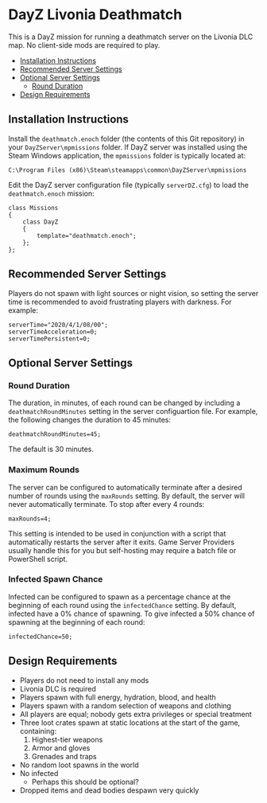 # DayZ Livonia Deathmatch

This is a DayZ mission for running a deathmatch server on the Livonia DLC map.
No client-side mods are required to play.

* [Installation Instructions](#installation-instructions)
* [Recommended Server Settings](#recommended-server-settings)
* [Optional Server Settings](#optional-server-settings)
  * [Round Duration](#round-duration)
* [Design Requirements](#design-requirements)

## Installation Instructions

Install the `deathmatch.enoch` folder (the contents of this Git repository) in
your `DayZServer\mpmissions` folder. If DayZ server was installed using the
Steam Windows application, the `mpmissions` folder is typically located at:

```
C:\Program Files (x86)\Steam\steamapps\common\DayZServer\mpmissions
```

Edit the DayZ server configuration file (typically `serverDZ.cfg`) to load the
`deathmatch.enoch` mission:

```
class Missions
{
    class DayZ
    {
        template="deathmatch.enoch";
    };
};
```

## Recommended Server Settings

Players do not spawn with light sources or night vision, so setting the server
time is recommended to avoid frustrating players with darkness. For example:

```
serverTime="2020/4/1/08/00";
serverTimeAcceleration=0;
serverTimePersistent=0;
```

## Optional Server Settings

### Round Duration

The duration, in minutes, of each round can be changed by including a
`deathmatchRoundMinutes` setting in the server configuartion file. For example,
the following changes the duration to 45 minutes:

```
deathmatchRoundMinutes=45;
```

The default is 30 minutes.

### Maximum Rounds

The server can be configured to automatically terminate after a desired number
of rounds using the `maxRounds` setting. By default, the server will never
automatically terminate. To stop after every 4 rounds:

```
maxRounds=4;
```

This setting is intended to be used in conjunction with a script that
automatically restarts the server after it exits. Game Server Providers usually
handle this for you but self-hosting may require a batch file or PowerShell
script.

### Infected Spawn Chance

Infected can be configured to spawn as a percentage chance at the beginning of
each round using the `infectedChance` setting. By default, infected have a 0%
chance of spawning. To give infected a 50% chance of spawning at the beginning
of each round:

```
infectedChance=50;
```

## Design Requirements

* Players do not need to install any mods
* Livonia DLC is required
* Players spawn with full energy, hydration, blood, and health
* Players spawn with a random selection of weapons and clothing
* All players are equal; nobody gets extra privileges or special treatment
* Three loot crates spawn at static locations at the start of the game, containing:
  1. Highest-tier weapons
  2. Armor and gloves
  3. Grenades and traps
* No random loot spawns in the world
* No infected
  * Perhaps this should be optional?
* Dropped items and dead bodies despawn very quickly

